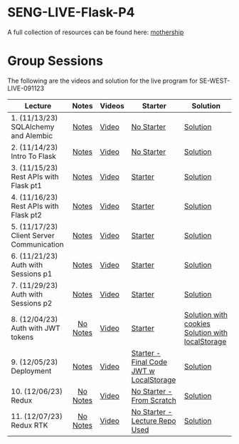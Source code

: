 # SENG-LIVE-Flask-P4

A full collection of resources can be found here: [mothership](https://docs.google.com/spreadsheets/d/1t9KuB4DPomAytCdjIU0vjeBrW5olDA_nK5Jxkd4phrA/edit?pli=1#gid=651275681)

# Group Sessions

The following are the videos and solution for the live program for SE-WEST-LIVE-091123


| Lecture | Notes | Videos | Starter | Solution |
| ------- | :---: | ------ | -------- | -------- |
| 1. (11/13/23) SQLAlchemy and Alembic    |  [Notes](https://docs.google.com/document/d/1uG6Ym4Osx7J-AQVFmMKx1vextqfQNRlS4UVJsEOQFF8/edit#heading=h.mv8tdlnqfiee)     |  [Video](https://youtu.be/KLNPSqtvLS4)   |   [No Starter](#)   |   [Solution](https://github.com/gnappo1/SENG-LIVE-091123-Phase-4-Flask/tree/01_matteo_solution_sqlalchemy_and_relationships/01_sqlalchemy_and_relationships)       |
| 2. (11/14/23) Intro To Flask    |  [Notes](https://docs.google.com/document/d/1uG6Ym4Osx7J-AQVFmMKx1vextqfQNRlS4UVJsEOQFF8/edit#heading=h.mv8tdlnqfiee)     |  [Video](https://youtu.be/T5wv1f37AH0)   |   [No Starter](#)   |   [Solution](https://github.com/gnappo1/SENG-LIVE-091123-Phase-4-Flask/tree/02_matteo_solution_intro_to_flask/02_flask_sqlalchemy)       |
| 3. (11/15/23) Rest APIs with Flask pt1  |  [Notes](https://docs.google.com/document/d/1uG6Ym4Osx7J-AQVFmMKx1vextqfQNRlS4UVJsEOQFF8/edit#heading=h.mv8tdlnqfiee)     |   [Video](https://youtu.be/Zm4yWVAz0E8)      |    [Starter](https://github.com/gnappo1/SENG-LIVE-091123-Phase-4-Flask/tree/03_matteo_starter_flask_restful/03_flask_restful)   |   [Solution](https://github.com/gnappo1/SENG-LIVE-091123-Phase-4-Flask/tree/03_matteo_solution_flask_restful)        |
| 4. (11/16/23) Rest APIs with Flask pt2     |  [Notes](https://docs.google.com/document/d/1uG6Ym4Osx7J-AQVFmMKx1vextqfQNRlS4UVJsEOQFF8/edit#heading=h.mv8tdlnqfiee)     |  [Video](https://youtu.be/gjRi_MQqxgw)        |    [Starter](https://github.com/gnappo1/SENG-LIVE-091123-Phase-4-Flask/tree/04_matteo_starter_UD_in_CRUD)   |   [Solution](https://github.com/gnappo1/SENG-LIVE-091123-Phase-4-Flask/tree/04_matteo_solution_UD_in_CRUD/04_flask_restful_with_marshmallow)      |
| 5. (11/17/23) Client Server Communication      |   [Notes](https://docs.google.com/document/d/1uG6Ym4Osx7J-AQVFmMKx1vextqfQNRlS4UVJsEOQFF8/edit#heading=h.mv8tdlnqfiee)    |   [Video](https://youtu.be/pTBF_P9LxWs)   |  [Starter](https://github.com/gnappo1/SENG-LIVE-091123-Phase-4-Flask/tree/05_matteo_starter_full_stack_dev/05_full_stack_dev)   |   [Solution](https://github.com/gnappo1/SENG-LIVE-091123-Phase-4-Flask/tree/05_matteo_solution_full_stack_dev/05_full_stack_dev)        |
| 6. (11/21/23) Auth with Sessions p1     |  [Notes](https://docs.google.com/document/d/1uG6Ym4Osx7J-AQVFmMKx1vextqfQNRlS4UVJsEOQFF8/edit#heading=h.mv8tdlnqfiee)     |   [Video](https://youtu.be/oj59hqQ9vmI)     |    [Starter](https://github.com/gnappo1/SENG-LIVE-091123-Phase-4-Flask/tree/06_matteo_auth_starter/06_auth)   |   [Solution](https://github.com/gnappo1/SENG-LIVE-091123-Phase-4-Flask/tree/06_matteo_auth_solution/06_auth)         |
| 7. (11/29/23) Auth with Sessions p2    |   [Notes](https://docs.google.com/document/d/1uG6Ym4Osx7J-AQVFmMKx1vextqfQNRlS4UVJsEOQFF8/edit#heading=h.mv8tdlnqfiee)    |   [Video](https://youtu.be/yxoaCB0d7pE)     |   [Starter](https://github.com/gnappo1/SENG-LIVE-091123-Phase-4-Flask/tree/07_matteo_auth_part_2_starter/07_auth_part_2)   |   [Solution](https://github.com/gnappo1/SENG-LIVE-091123-Phase-4-Flask/tree/07_matteo_auth_part_2_solution/07_auth_part_2)       |
| 8. (12/04/23) Auth with JWT tokens    |   [No Notes](#)    |    [Video](https://youtu.be/7I-pyBgxdeU)    |    [Starter](https://github.com/gnappo1/SENG-LIVE-091123-Phase-4-Flask/tree/08_matteo_auth_with_jwt_starter/08_auth_with_jwt)      |    [Solution with cookies](https://github.com/gnappo1/SENG-LIVE-091123-Phase-4-Flask/tree/08_matteo_auth_with_jwt_in_cookies_solution/08_auth_with_jwt) [Solution with localStorage](https://github.com/gnappo1/SENG-LIVE-091123-Phase-4-Flask/tree/08_matteo_auth_with_jwt_in_localstorage_solution/08_auth_with_jwt)      |
| 9. (12/05/23) Deployment    |   [Notes](https://docs.google.com/document/d/1uG6Ym4Osx7J-AQVFmMKx1vextqfQNRlS4UVJsEOQFF8/edit#heading=h.mv8tdlnqfiee)    |    [Video](https://youtu.be/5RH0X65B0rM)    |    [Starter - Final Code JWT w LocalStorage](https://github.com/gnappo1/SENG-LIVE-091123-Phase-4-Flask/tree/08_matteo_auth_with_jwt_in_localstorage_solution/08_auth_with_jwt)      |    [Solution](https://github.com/gnappo1/west-091123-deployment)      |
| 10. (12/06/23) Redux    |   [No Notes](#)    |    [Video](https://youtu.be/6rdApcQaRUg)    |    [No Starter - From Scratch](#)      |    [Solution](https://github.com/gnappo1/west-091123-redux-wo-react)      |
| 11. (12/07/23) Redux RTK   |   [No Notes](#)    |    [Video](https://youtu.be/YsFYfd7ofig)    |    [No Starter - Lecture Repo Used](#)      |    [Solution](https://github.com/gnappo1/west-091123-rtk-intro)      |
